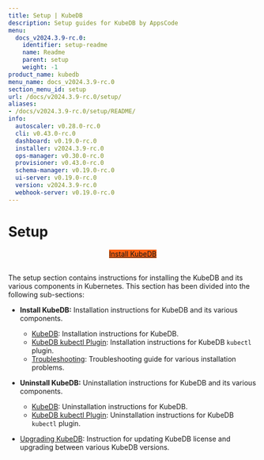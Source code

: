 ```yaml
---
title: Setup | KubeDB
description: Setup guides for KubeDB by AppsCode
menu:
  docs_v2024.3.9-rc.0:
    identifier: setup-readme
    name: Readme
    parent: setup
    weight: -1
product_name: kubedb
menu_name: docs_v2024.3.9-rc.0
section_menu_id: setup
url: /docs/v2024.3.9-rc.0/setup/
aliases:
- /docs/v2024.3.9-rc.0/setup/README/
info:
  autoscaler: v0.28.0-rc.0
  cli: v0.43.0-rc.0
  dashboard: v0.19.0-rc.0
  installer: v2024.3.9-rc.0
  ops-manager: v0.30.0-rc.0
  provisioner: v0.43.0-rc.0
  schema-manager: v0.19.0-rc.0
  ui-server: v0.19.0-rc.0
  version: v2024.3.9-rc.0
  webhook-server: v0.19.0-rc.0
---
```


# Setup

<div style="text-align: center;">
  <a class="button is-info is-medium is-active has-text-weight-normal" href="/docs/v2024.3.9-rc.0/setup/install/kubedb"  style="background:#FC6011; width: 18rem;">Install KubeDB</a>
</div>
<br>

The setup section contains instructions for installing the KubeDB and its various components in Kubernetes. This section has been divided into the following sub-sections:

- **Install KubeDB:** Installation instructions for KubeDB and its various components.
  - [KubeDB](/docs/v2024.3.9-rc.0/setup/install/kubedb): Installation instructions for KubeDB.
  - [KubeDB kubectl Plugin](/docs/v2024.3.9-rc.0/setup/install/kubectl_plugin): Installation instructions for KubeDB `kubectl` plugin.
  - [Troubleshooting](/docs/v2024.3.9-rc.0/setup/install/troubleshoting): Troubleshooting guide for various installation problems.

- **Uninstall KubeDB:** Uninstallation instructions for KubeDB and its various components.
  - [KubeDB](/docs/v2024.3.9-rc.0/setup/uninstall/kubedb): Uninstallation instructions for KubeDB.
  - [KubeDB kubectl Plugin](/docs/v2024.3.9-rc.0/setup/uninstall/kubectl_plugin): Uninstallation instructions for KubeDB `kubectl` plugin.
- [Upgrading KubeDB](/docs/v2024.3.9-rc.0/setup/upgrade/): Instruction for updating KubeDB license and upgrading between various KubeDB versions.

